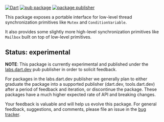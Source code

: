 [![Dart](https://github.com/dart-lang/native_synchronization/actions/workflows/dart.yaml/badge.svg)](https://github.com/dart-lang/native_synchronization/actions/workflows/dart.yaml)
[![pub package](https://img.shields.io/pub/v/native_synchronization.svg)](https://pub.dev/packages/native_synchronization)
[![package publisher](https://img.shields.io/pub/publisher/native_synchronization.svg)](https://pub.dev/packages/native_synchronization/publisher)

This package exposes a portable interface for low-level thread
synchronization primitives like `Mutex` and `ConditionVariable`.

It also provides some slightly more high-level synchronization primitives
like `Mailbox` built on top of low-level primitives.

## Status: experimental

**NOTE**: This package is currently experimental and published under the
[labs.dart.dev](https://dart.dev/dart-team-packages) pub publisher in order to
solicit feedback.

For packages in the labs.dart.dev publisher we generally plan to either graduate
the package into a supported publisher (dart.dev, tools.dart.dev) after a period
of feedback and iteration, or discontinue the package. These packages have a
much higher expected rate of API and breaking changes.

Your feedback is valuable and will help us evolve this package. For general
feedback, suggestions, and comments, please file an issue in the
[bug tracker](https://github.com/dart-lang/native_synchronization/issues).
